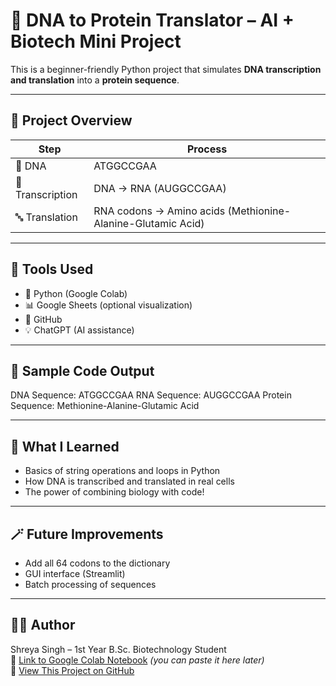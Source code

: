 # 🧬 DNA to Protein Translator – AI + Biotech Mini Project

This is a beginner-friendly Python project that simulates **DNA transcription and translation** into a **protein sequence**.

---

## 🔬 Project Overview

| Step | Process |
|------|---------|
| 🧬 DNA | ATGGCCGAA |
| 🔁 Transcription | DNA → RNA (AUGGCCGAA) |
| 🔤 Translation | RNA codons → Amino acids (Methionine-Alanine-Glutamic Acid) |

---

## 🧰 Tools Used

- 🐍 Python (Google Colab)
- 📊 Google Sheets (optional visualization)
- 📁 GitHub
- 💡 ChatGPT (AI assistance)

---

## 📜 Sample Code Output

DNA Sequence: ATGGCCGAA
RNA Sequence: AUGGCCGAA
Protein Sequence: Methionine-Alanine-Glutamic Acid

---

## 🧠 What I Learned

- Basics of string operations and loops in Python
- How DNA is transcribed and translated in real cells
- The power of combining biology with code!

---

## 🪄 Future Improvements

- Add all 64 codons to the dictionary
- GUI interface (Streamlit)
- Batch processing of sequences

---

## 👩‍🔬 Author

Shreya Singh – 1st Year B.Sc. Biotechnology Student  
🔗 [Link to Google Colab Notebook](#) *(you can paste it here later)*  
📌 [View This Project on GitHub](https://colab.research.google.com/drive/1eYhEzDnVMfN-eBjiXRSzfbMc9UG_mEsn#scrollTo=JLLyfSttzwis&line=7&uniqifier=1)


